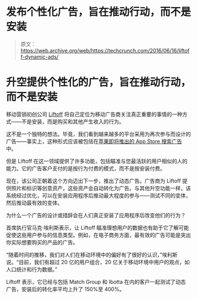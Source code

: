 # 发布个性化广告，旨在推动行动，而不是安装 

> 原文：<https://web.archive.org/web/https://techcrunch.com/2016/06/16/liftoff-dynamic-ads/>

# 升空提供个性化的广告，旨在推动行动，而不是安装

移动营销初创公司 [Liftoff](https://web.archive.org/web/20221209003912/http://liftoff.io/) 将自己定位为移动广告商关注真正重要的事情的一种方式——不是安装，而是购买和其他产生收入的行为。

这不是一个独特的想法。毕竟，我们看到越来越多的平台采用为再次参与而设计的广告——事实上，这种形式应该被包括在[苹果即将推出的 App Store 搜索广告](https://web.archive.org/web/20221209003912/https://beta.techcrunch.com/2016/06/12/apples-app-store-at-the-end-of-the-app-era/)中。

但是 Liftoff 在这一领域提供了许多功能，包括瞄准与您最活跃的用户相似的人的能力。它的广告客户支付的是按行为付费的模式，而不是按安装付费。

现在，该公司正朝着这个方向迈出下一步，推出了动态广告。广告商为 Liftoff 提供照片和标识等创意资产，这些资产会自动转化为广告。与其他升空功能一样，该系统经过优化，可以在安装应用程序后推动最大程度的参与——测试不同的变体，然后推动最有效的变体。

为什么一个广告的设计或措辞会在人们真正安装了应用程序后改变他们的行为？

首席执行官马克·埃利斯表示，让 Liftoff 瞄准理想用户的数据也有助于它了解可能促使这些用户参与的信息类型。例如，在电子商务方面，最有效的广告可能是突出你实际想要购买的产品的广告。

“随着时间的推移，我们对人们在移动环境中的偏好有了很好的认识，”埃利斯说。“目前，我们有超过 20 亿的用户组合，20 亿关于移动环境中用户的观点，如人口统计和行为数据。”

Liftoff 表示，它已经与包括 Match Group 和 Ibotta 在内的客户一起测试了动态广告，安装后的转化率平均上升了 150%至 400%。